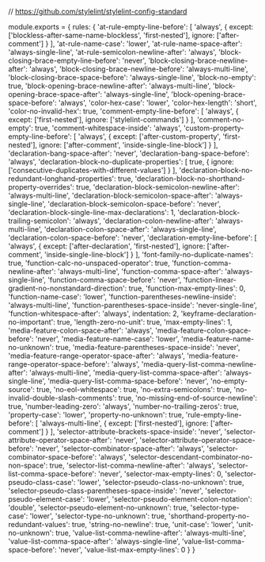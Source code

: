 // https://github.com/stylelint/stylelint-config-standard

module.exports = {
  rules: {
    'at-rule-empty-line-before': [
      'always',
      {
        except: ['blockless-after-same-name-blockless', 'first-nested'],
        ignore: ['after-comment']
      }
    ],
    'at-rule-name-case': 'lower',
    'at-rule-name-space-after': 'always-single-line',
    'at-rule-semicolon-newline-after': 'always',
    'block-closing-brace-empty-line-before': 'never',
    'block-closing-brace-newline-after': 'always',
    'block-closing-brace-newline-before': 'always-multi-line',
    'block-closing-brace-space-before': 'always-single-line',
    'block-no-empty': true,
    'block-opening-brace-newline-after': 'always-multi-line',
    'block-opening-brace-space-after': 'always-single-line',
    'block-opening-brace-space-before': 'always',
    'color-hex-case': 'lower',
    'color-hex-length': 'short',
    'color-no-invalid-hex': true,
    'comment-empty-line-before': [
      'always',
      {
        except: ['first-nested'],
        ignore: ['stylelint-commands']
      }
    ],
    'comment-no-empty': true,
    'comment-whitespace-inside': 'always',
    'custom-property-empty-line-before': [
      'always',
      {
        except: ['after-custom-property', 'first-nested'],
        ignore: ['after-comment', 'inside-single-line-block']
      }
    ],
    'declaration-bang-space-after': 'never',
    'declaration-bang-space-before': 'always',
    'declaration-block-no-duplicate-properties': [
      true,
      {
        ignore: ['consecutive-duplicates-with-different-values']
      }
    ],
    'declaration-block-no-redundant-longhand-properties': true,
    'declaration-block-no-shorthand-property-overrides': true,
    'declaration-block-semicolon-newline-after': 'always-multi-line',
    'declaration-block-semicolon-space-after': 'always-single-line',
    'declaration-block-semicolon-space-before': 'never',
    'declaration-block-single-line-max-declarations': 1,
    'declaration-block-trailing-semicolon': 'always',
    'declaration-colon-newline-after': 'always-multi-line',
    'declaration-colon-space-after': 'always-single-line',
    'declaration-colon-space-before': 'never',
    'declaration-empty-line-before': [
      'always',
      {
        except: ['after-declaration', 'first-nested'],
        ignore: ['after-comment', 'inside-single-line-block']
      }
    ],
    'font-family-no-duplicate-names': true,
    'function-calc-no-unspaced-operator': true,
    'function-comma-newline-after': 'always-multi-line',
    'function-comma-space-after': 'always-single-line',
    'function-comma-space-before': 'never',
    'function-linear-gradient-no-nonstandard-direction': true,
    'function-max-empty-lines': 0,
    'function-name-case': 'lower',
    'function-parentheses-newline-inside': 'always-multi-line',
    'function-parentheses-space-inside': 'never-single-line',
    'function-whitespace-after': 'always',
    indentation: 2,
    'keyframe-declaration-no-important': true,
    'length-zero-no-unit': true,
    'max-empty-lines': 1,
    'media-feature-colon-space-after': 'always',
    'media-feature-colon-space-before': 'never',
    'media-feature-name-case': 'lower',
    'media-feature-name-no-unknown': true,
    'media-feature-parentheses-space-inside': 'never',
    'media-feature-range-operator-space-after': 'always',
    'media-feature-range-operator-space-before': 'always',
    'media-query-list-comma-newline-after': 'always-multi-line',
    'media-query-list-comma-space-after': 'always-single-line',
    'media-query-list-comma-space-before': 'never',
    'no-empty-source': true,
    'no-eol-whitespace': true,
    'no-extra-semicolons': true,
    'no-invalid-double-slash-comments': true,
    'no-missing-end-of-source-newline': true,
    'number-leading-zero': 'always',
    'number-no-trailing-zeros': true,
    'property-case': 'lower',
    'property-no-unknown': true,
    'rule-empty-line-before': [
      'always-multi-line',
      {
        except: ['first-nested'],
        ignore: ['after-comment']
      }
    ],
    'selector-attribute-brackets-space-inside': 'never',
    'selector-attribute-operator-space-after': 'never',
    'selector-attribute-operator-space-before': 'never',
    'selector-combinator-space-after': 'always',
    'selector-combinator-space-before': 'always',
    'selector-descendant-combinator-no-non-space': true,
    'selector-list-comma-newline-after': 'always',
    'selector-list-comma-space-before': 'never',
    'selector-max-empty-lines': 0,
    'selector-pseudo-class-case': 'lower',
    'selector-pseudo-class-no-unknown': true,
    'selector-pseudo-class-parentheses-space-inside': 'never',
    'selector-pseudo-element-case': 'lower',
    'selector-pseudo-element-colon-notation': 'double',
    'selector-pseudo-element-no-unknown': true,
    'selector-type-case': 'lower',
    'selector-type-no-unknown': true,
    'shorthand-property-no-redundant-values': true,
    'string-no-newline': true,
    'unit-case': 'lower',
    'unit-no-unknown': true,
    'value-list-comma-newline-after': 'always-multi-line',
    'value-list-comma-space-after': 'always-single-line',
    'value-list-comma-space-before': 'never',
    'value-list-max-empty-lines': 0
  }
}
